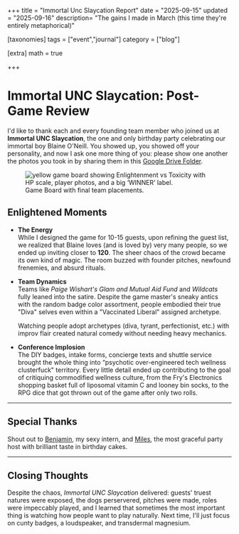 +++
title = "Immortal Unc Slaycation Report"
date = "2025-09-15"
updated = "2025-09-16"
description= "The gains I made in March (this time they're entirely metaphorical)"

[taxonomies]
tags = ["event","journal"]
category = ["blog"]

[extra]
math = true

+++
# Immortal UNC Slaycation: Post-Game Review

I'd like to thank each and every founding team member who joined us at **Immortal UNC Slaycation**, the one and only birthday party celebrating our immortal boy Blaine O'Neill. You showed up, you showed off your personality, and now I ask one more thing of you: please show one another the photos you took in by sharing them in this [Google Drive Folder](https://drive.google.com/drive/folders/1ucbN-oxoy87O2iccLcvGIR-GqS2xRgZk?usp=sharing).

<figure>
<img style="margin: 0px auto;" src="unc.png" alt="yellow game board showing Enlightenment vs Toxicity with HP scale, player photos, and a big ‘WINNER’ label.">
<figcaption>Game Board with final team placements.</figcaption>
</figure>

## Enlightened Moments

- **The Energy**  
  While I designed the game for 10-15 guests, upon refining the guest list, we realized that Blaine loves (and is loved by) very many people, so we ended up inviting closer to **120**. The sheer chaos of the crowd became its own kind of magic. The room buzzed with founder pitches, newfound frenemies, and absurd rituals.

- **Team Dynamics**  
  Teams like *Paige Wishart's Glam and Mutual Aid Fund* and *Wildcats* fully leaned into the satire. Despite the game master's sneaky antics with the random badge color assortment, people embodied their true "Diva" selves even within a "Vaccinated Liberal" assigned archetype. 
  
  Watching people adopt archetypes (diva, tyrant, perfectionist, etc.) with improv flair created natural comedy without needing heavy mechanics.

- **Conference Implosion**  
  The DIY badges, intake forms, concierge texts and shuttle service brought the whole thing into “psychotic over-engineered tech wellness clusterfuck" territory. Every little detail ended up contributing to the goal of critiquing commodified wellness culture, from the Fry's Electronics shopping basket full of liposomal vitamin C and looney bin socks, to the RPG dice that got thrown out of the game after only two rolls. 

---

## Special Thanks

Shout out to [Benjamin](https://www.instagram.com/mocsabnimajneb/), my sexy intern, and [Miles](https://www.instagram.com/n0t_u/), the most graceful party host with brilliant taste in birthday cakes.

---

## Closing Thoughts

Despite the chaos, *Immortal UNC Slaycation* delivered: guests' truest natures were exposed, the dogs perservered, pitches were made, roles were impeccably played, and I learned that sometimes the most important thing is watching how people want to play naturally. Next time, I'll just focus on cunty badges, a loudspeaker, and transdermal magnesium.